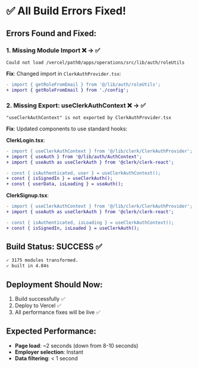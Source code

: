 # ✅ All Build Errors Fixed!

## Errors Found and Fixed:

### 1. Missing Module Import ❌ → ✅
```
Could not load /vercel/path0/apps/operations/src/lib/auth/roleUtils
```
**Fix**: Changed import in `ClerkAuthProvider.tsx`:
```diff
- import { getRoleFromEmail } from '@/lib/auth/roleUtils';
+ import { getRoleFromEmail } from './config';
```

### 2. Missing Export: useClerkAuthContext ❌ → ✅
```
"useClerkAuthContext" is not exported by ClerkAuthProvider.tsx
```
**Fix**: Updated components to use standard hooks:

**ClerkLogin.tsx**:
```diff
- import { useClerkAuthContext } from '@/lib/clerk/ClerkAuthProvider';
+ import { useAuth } from '@/lib/auth/AuthContext';
+ import { useAuth as useClerkAuth } from '@clerk/clerk-react';

- const { isAuthenticated, user } = useClerkAuthContext();
+ const { isSignedIn } = useClerkAuth();
+ const { userData, isLoading } = useAuth();
```

**ClerkSignup.tsx**:
```diff
- import { useClerkAuthContext } from '@/lib/clerk/ClerkAuthProvider';
+ import { useAuth as useClerkAuth } from '@clerk/clerk-react';

- const { isAuthenticated, isLoading } = useClerkAuthContext();
+ const { isSignedIn, isLoaded } = useClerkAuth();
```

## Build Status: SUCCESS ✅

```bash
✓ 3175 modules transformed.
✓ built in 4.84s
```

## Deployment Should Now:
1. Build successfully ✅
2. Deploy to Vercel ✅
3. All performance fixes will be live ✅

## Expected Performance:
- **Page load**: ~2 seconds (down from 8-10 seconds)
- **Employer selection**: Instant
- **Data filtering**: < 1 second
